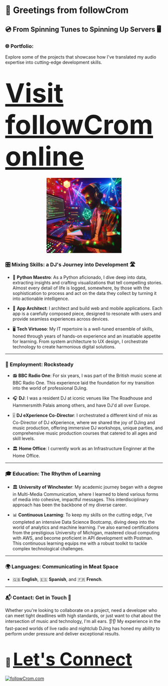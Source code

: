 # 👋 Greetings from followCrom

## 💿 From Spinning Tunes to Spinning Up Servers 🖥

### 🌐 Portfolio:

Explore some of the projects that showcase how I've translated my audio expertise into cutting-edge development skills.

<h1><a href="https://followcrom.com" style="font-size:3em; text-decoration:underline;">Visit followCrom online</a></h1>

<p align="center"><img src="imgs/dj_dev.png" width="240"/></p>

### 🎛️ Mixing Skills: a DJ's Journey into Development 🛣️

- 🐍 **Python Maestro**: As a Python aficionado, I dive deep into data, extracting insights and crafting visualizations that tell compelling stories. Almost every detail of life is logged, somewhere, by those with the sophistication to process and act on the data they collect by turning it into actionable intelligence.

- 📱 **App Architect**: I architect and build web and mobile applications. Each app is a carefully composed piece, designed to resonate with users and provide seamless experiences across devices.

- 🖥️ **Tech Virtuoso**: My IT repertoire is a well-tuned ensemble of skills, honed through years of hands-on experience and an insatiable appetite for learning. From system architecture to UX design, I orchestrate technology to create harmonious digital solutions.

---

### 💼 Employment: Rocksteady

- 📻 **BBC Radio One**: For six years, I was part of the British music scene at BBC Radio One. This experience laid the foundation for my transition into the world of professional DJing.

- 🎧 **DJ**: I was a resident DJ at iconic venues like The Roadhouse and Hammersmith Palais among others, and have DJ'd all over Europe.

- 🎚️ **DJ eXperience Co-Director**: I orchestrated a different kind of mix as Co-Director of DJ eXperience, where we shared the joy of DJing and music production, offering immersive DJ workshops, unique parties, and comprehensive music production courses that catered to all ages and skill levels.

- 🏛 **Home Office**: I currently work as an Infrastructure Enginner at the Home Office.

---

### 🎓 Education: The Rhythm of Learning

- 🏛️ **University of Winchester**: My academic journey began with a degree in Multi-Media Communication, where I learned to blend various forms of media into cohesive, impactful messages. This interdisciplinary approach has been the backbone of my diverse career.

- 📊 **Continuous Learning**: To keep my skills on the cutting edge, I've completed an intensive Data Science Bootcamp, diving deep into the world of analytics and machine learning. I've also earned certifications from the prestigious University of Michigan, mastered cloud computing with AWS, and become proficient in API development with Postman. This continuous learning equips me with a robust toolkit to tackle complex technological challenges.

---

### 🌍 Languages: Communicating in Meat Space

- 🇬🇧 **English**, 🇪🇸 **Spanish**, and 🇫🇷 **French**.

---

### 📬 Contact: Get in Touch 📨

Whether you're looking to collaborate on a project, need a developer who can meet tight deadlines with high standards, or just want to chat about the intersection of music and technology, I'm all ears. 👂👂 My experience in the fast-paced worlds of live radio and nightclub DJing has honed my ability to perform under pressure and deliver exceptional results.

<h1>🤝 <a href="https://followcrom.com/contact/contact.php" style="font-size:2em; text-decoration:underline;">Let's Connect</a></h1>

[![followCrom.com](https://img.shields.io/badge/Discover%20More-followCrom.com-blue?style=for-the-badge)](http://followcrom.com)